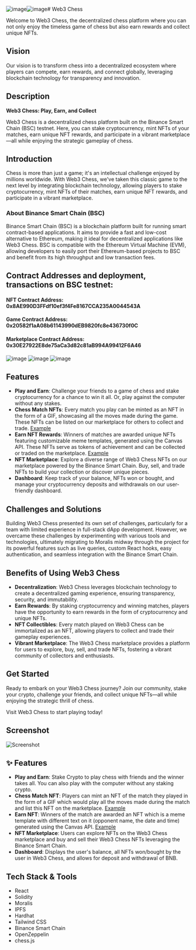 ![image](https://github.com/kaiesamurai/web3-chess-bsc/assets/168727731/613304b3-078b-4fa1-9f62-c8141a917541)![image](https://github.com/kaiesamurai/web3-chess-bsc/assets/168727731/5f540b9c-b5ef-4285-8613-984daa0bf1c2)# Web3 Chess

Welcome to Web3 Chess, the decentralized chess platform where you can not only enjoy the timeless game of chess but also earn rewards and collect unique NFTs.

## Vision

Our vision is to transform chess into a decentralized ecosystem where players can compete, earn rewards, and connect globally, leveraging blockchain technology for transparency and innovation.

## Description

**Web3 Chess: Play, Earn, and Collect**

Web3 Chess is a decentralized chess platform built on the Binance Smart Chain (BSC) testnet. Here, you can stake cryptocurrency, mint NFTs of your matches, earn unique NFT rewards, and participate in a vibrant marketplace—all while enjoying the strategic gameplay of chess.

## Introduction

Chess is more than just a game; it's an intellectual challenge enjoyed by millions worldwide. With Web3 Chess, we've taken this classic game to the next level by integrating blockchain technology, allowing players to stake cryptocurrency, mint NFTs of their matches, earn unique NFT rewards, and participate in a vibrant marketplace.

### About Binance Smart Chain (BSC)
Binance Smart Chain (BSC) is a blockchain platform built for running smart contract-based applications. It aims to provide a fast and low-cost alternative to Ethereum, making it ideal for decentralized applications like Web3 Chess. BSC is compatible with the Ethereum Virtual Machine (EVM), allowing developers to easily port their Ethereum-based projects to BSC and benefit from its high throughput and low transaction fees.

## Contract Addresses and deployment, transactions on BSC testnet:

#### NFT Contract Address: 0x8AE990D3FFdf10ef3f4Fe8167CCA235A0044543A
#### Game Contract Address: 0x20582f1aA08b61143990dEB9820fc8e436730f0C
#### Marketplace Contract Address: 0x30E27922E8de75aCa3d82c81aB994A99412F6A46
![image](https://github.com/kaiesamurai/web3-chess-bsc/assets/168727731/8e0a8ac3-edda-4044-9e1c-9669553ec2ef)
![image](https://github.com/kaiesamurai/web3-chess-bsc/assets/168727731/f0d0364e-f5a8-45b1-a8b6-e9dec5da640e)
![image](https://github.com/kaiesamurai/web3-chess-bsc/assets/168727731/d3a9b433-8e94-4b80-91a0-2150e9bdda49)


## Features

- **Play and Earn**: Challenge your friends to a game of chess and stake cryptocurrency for a chance to win it all. Or, play against the computer without any stakes.
- **Chess Match NFTs**: Every match you play can be minted as an NFT in the form of a GIF, showcasing all the moves made during the game. These NFTs can be listed on our marketplace for others to collect and trade. [Example](https://drive.google.com/file/d/1BC-vxcBaLHhLk0QbHLtO9ZLF3Ky3IIIG/view?usp=sharing)
- **Earn NFT Rewards**: Winners of matches are awarded unique NFTs featuring customizable meme templates, generated using the Canvas API. These NFTs serve as tokens of achievement and can be collected or traded on the marketplace. [Example](https://drive.google.com/file/d/17D8kcoC8g9celsO9cVAsfnptFDvprIUU/view?usp=sharing)
- **NFT Marketplace**: Explore a diverse range of Web3 Chess NFTs on our marketplace powered by the Binance Smart Chain. Buy, sell, and trade NFTs to build your collection or discover unique pieces.
- **Dashboard**: Keep track of your balance, NFTs won or bought, and manage your cryptocurrency deposits and withdrawals on our user-friendly dashboard.

## Challenges and Solutions

Building Web3 Chess presented its own set of challenges, particularly for a team with limited experience in full-stack dApp development. However, we overcame these challenges by experimenting with various tools and technologies, ultimately migrating to Moralis midway through the project for its powerful features such as live queries, custom React hooks, easy authentication, and seamless integration with the Binance Smart Chain.

## Benefits of Using Web3 Chess

- **Decentralization**: Web3 Chess leverages blockchain technology to create a decentralized gaming experience, ensuring transparency, security, and immutability.
- **Earn Rewards**: By staking cryptocurrency and winning matches, players have the opportunity to earn rewards in the form of cryptocurrency and unique NFTs.
- **NFT Collectibles**: Every match played on Web3 Chess can be immortalized as an NFT, allowing players to collect and trade their gameplay experiences.
- **Vibrant Marketplace**: The Web3 Chess marketplace provides a platform for users to explore, buy, sell, and trade NFTs, fostering a vibrant community of collectors and enthusiasts.

## Get Started

Ready to embark on your Web3 Chess journey? Join our community, stake your crypto, challenge your friends, and collect unique NFTs—all while enjoying the strategic thrill of chess.

Visit Web3 Chess to start playing today!




## Screenshot

![Screenshot](https://user-images.githubusercontent.com/53316345/145725775-06f3ddd8-bedd-474f-9d89-74999ad3dcd6.png)

## ✨ Features

- **Play and Earn**: Stake Crypto to play chess with friends and the winner takes all. You can also play with the computer without any staking crypto.
- **Chess Match NFT**: Players can mint an NFT of the match they played in the form of a GIF which would play all the moves made during the match and list this NFT on the marketplace. [Example](https://drive.google.com/file/d/1BC-vxcBaLHhLk0QbHLtO9ZLF3Ky3IIIG/view?usp=sharing)
- **Earn NFT**: Winners of the match are awarded an NFT which is a meme template with different text on it (opponent name, the date and time) generated using the Canvas API. [Example](https://drive.google.com/file/d/17D8kcoC8g9celsO9cVAsfnptFDvprIUU/view?usp=sharing)
- **NFT Marketplace**: Users can explore NFTs on the Web3 Chess marketplace and buy and sell their Web3 Chess NFTs leveraging the Binance Smart Chain.
- **Dashboard**: Displays the user's balance, all NFTs won/bought by the user in Web3 Chess, and allows for deposit and withdrawal of BNB.

## Tech Stack & Tools

- React
- Solidity
- Moralis
- IPFS
- Hardhat
- Tailwind CSS
- Binance Smart Chain
- OpenZeppelin
- chess.js

